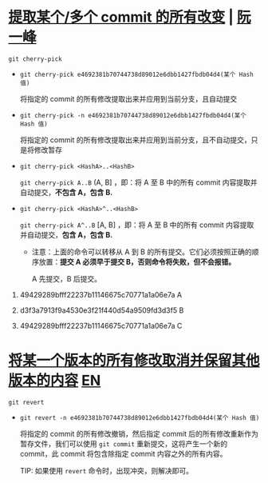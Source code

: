 # [提取某个/多个 commit 的所有改变](https://git-scm.com/docs/git-cherry-pick) | [阮一峰](https://www.ruanyifeng.com/blog/2020/04/git-cherry-pick.html)

`git cherry-pick` 

- `git cherry-pick e4692381b70744738d89012e6dbb1427fbdb04d4(某个 Hash 值)` 
  
  将指定的 commit 的所有修改提取出来并应用到当前分支，且自动提交

- `git cherry-pick -n e4692381b70744738d89012e6dbb1427fbdb04d4(某个 Hash 值) `
  
  将指定的 commit 的所有修改提取出来并应用到当前分支，且不自动提交，只是将修改暂存

- `git cherry-pick <HashA>..<HashB>`
  
  `git cherry-pick A..B`  (A, B] ，即：将 A 至 B 中的所有 commit 内容提取并自动提交，**不包含 A，包含 B.**

- `git cherry-pick <HashA>^..<HashB>`
  
  `git cherry-pick A^..B` [A, B] ，即：将 A 至 B 中的所有 commit 内容提取并自动提交，**包含 A，包含 B.**
  
  - 注意：上面的命令可以转移从 A 到 B 的所有提交。它们必须按照正确的顺序放置：**提交 A 必须早于提交 B，否则命令将失败，但不会报错。**
    
    A 先提交，B 后提交。
1. 49429289bfff22237b11146675c70771a1a06e7a A

2. d3f3a7913f9a4530e3f21f440d54a9509fd3d3f5 B

3. 49429289bfff22237b11146675c70771a1a06e7a C

# [将某一个版本的所有修改取消并保留其他版本的内容](https://cloud.tencent.com/developer/article/1489059) [EN](https://git-scm.com/docs/git-revert)

`git revert`

- `git revert -n e4692381b70744738d89012e6dbb1427fbdb04d4(某个 Hash 值)`
  
  将指定的 commit 的所有修改撤销，然后指定 commit 后的所有修改重新作为暂存文件，我们可以使用 `git commit` 重新提交，这将产生一个新的 commit，此 commit 将包含除指定 commit 内容之外的所有内容。
  
  TIP: 如果使用 `revert` 命令时，出现冲突，则解决即可。
